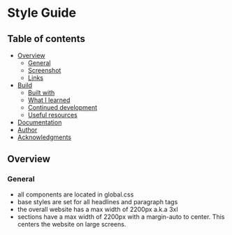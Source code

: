 # Style Guide

## Table of contents

- [Overview](#overview)
  - [General](#general)
  - [Screenshot](#screenshot)
  - [Links](#links)
- [Build](#build)
  - [Built with](#built-with)
  - [What I learned](#what-i-learned)
  - [Continued development](#continued-development)
  - [Useful resources](#useful-resources)
- [Documentation](#documentation)
- [Author](#author)
- [Acknowledgments](#acknowledgments)

## Overview

### General

- all components are located in global.css
- base styles are set for all headlines and paragraph tags
- the overall website has a max width of 2200px a.k.a 3xl
- sections have a max width of 2200px with a margin-auto to center. This centers the website on large screens.
